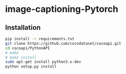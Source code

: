 # image-captioning-Pytorch
## Installation
```bash
pip install -r requirements.txt
git clone https://github.com/cocodataset/cocoapi.git
cd cocoapi/PythonAPI
# make
# make install
sudo apt-get install python3.x-dev
python setup.py install
```
